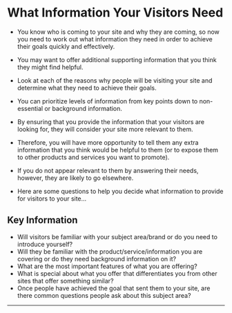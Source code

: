 # What Information Your Visitors Need

- You know who is coming to your site and why they are coming, so now you need to work out what information they need in order to achieve their goals quickly and effectively.

- You may want to offer additional supporting information that you think they might find helpful.
- Look at each of the reasons why people will be visiting your site and determine what they need to achieve their goals.
- You can prioritize levels of information from key points down to non-essential or background information.
- By ensuring that you provide the information that your visitors are looking for, they will consider your site more relevant to them.
- Therefore, you will have more opportunity to tell them any extra information that you think would be helpful to them (or to expose them to other products and services you want to promote).
- If you do not appear relevant to them by answering their needs, however, they are likely to go elsewhere.
- Here are some questions to help you decide what information to provide for visitors to your site...
## Key Information

- Will visitors be familiar with your subject area/brand or do you need to introduce yourself?
- Will they be familiar with the product/service/information you are covering or do they need background information on it?
- What are the most important features of what you are offering?
- What is special about what you offer that differentiates you from other sites that offer something similar?
- Once people have achieved the goal that sent them to your site, are there common questions people ask about this subject area?

---
